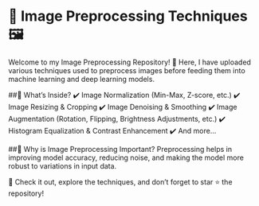 # 📂 Image Preprocessing Techniques 🖼️
Welcome to my Image Preprocessing Repository! 🚀 Here, I have uploaded various techniques used to preprocess images before feeding them into machine learning and deep learning models.

##🔹 What’s Inside?
✔️ Image Normalization (Min-Max, Z-score, etc.)
✔️ Image Resizing & Cropping
✔️ Image Denoising & Smoothing
✔️ Image Augmentation (Rotation, Flipping, Brightness Adjustments, etc.)
✔️ Histogram Equalization & Contrast Enhancement
✔️ And more...

##🔹 Why is Image Preprocessing Important?
Preprocessing helps in improving model accuracy, reducing noise, and making the model more robust to variations in input data.

🔗 Check it out, explore the techniques, and don’t forget to star ⭐ the repository!
